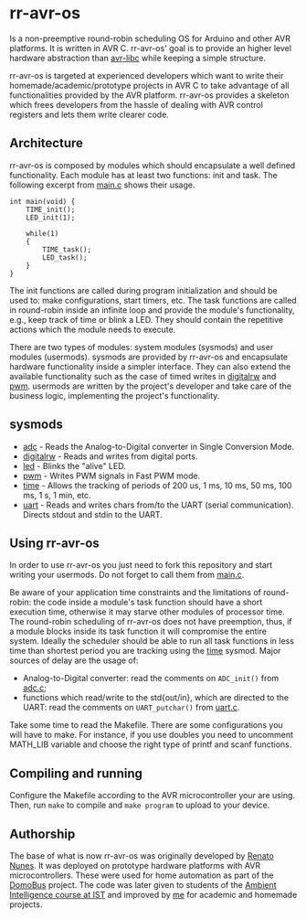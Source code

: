 rr-avr-os
=========

Is a non-preemptive round-robin scheduling OS for Arduino and other AVR platforms. It is written in AVR C. rr-avr-os' goal is to provide an higher level hardware abstraction than [avr-libc](http://www.nongnu.org/avr-libc) while keeping a simple structure. 

rr-avr-os is targeted at experienced developers which want to write their homemade/academic/prototype projects in AVR C to take advantage of all functionalities provided by the AVR platform. rr-avr-os provides a skeleton which frees developers from the hassle of dealing with AVR control registers and lets them write clearer code.

Architecture
------------
rr-avr-os is composed by modules which should encapsulate a well defined functionality. Each module has at least two functions: init and task. The following excerpt from [main.c](/main.c) shows their usage.

	int main(void) {
		TIME_init();
		LED_init(1);
	
		while(1)
		{
			TIME_task();
			LED_task();
		}
	}


The init functions are called during program initialization and should be used to: make configurations, start timers, etc. The task functions are called in round-robin inside an infinite loop and provide the module's functionality, e.g., keep track of time or blink a LED. They should contain the repetitive actions which the module needs to execute.

There are two types of modules: system modules (sysmods) and user modules (usermods). sysmods are provided by rr-avr-os and encapsulate hardware functionality inside a simpler interface. They can also extend the available functionality such as the case of timed writes in [digitalrw](/sysmods/digitalrw.h) and [pwm](/sysmods/pwm.h). usermods are written by the project's developer and take care of the business logic, implementing the project's functionality.

sysmods
-------
* [adc](/sysmods/adc.h) - Reads the Analog-to-Digital converter in Single Conversion Mode.
* [digitalrw](/sysmods/digitalrw.h) - Reads and writes from digital ports.
* [led](/sysmods/led.h) - Blinks the "alive" LED.
* [pwm](/sysmods/pwm.h) - Writes PWM signals in Fast PWM mode.
* [time](/sysmods/time.c) - Allows the tracking of periods of 200 us, 1 ms, 10 ms, 50 ms, 100 ms, 1 s, 1 min, etc.
* [uart](/sysmods/uart.h) - Reads and writes chars from/to the UART (serial communication). Directs stdout and stdin to the UART.

Using rr-avr-os
---------------
In order to use rr-avr-os you just need to fork this repository and start writing your usermods. Do not forget to call them from [main.c](/main.c).

Be aware of your application time constraints and the limitations of round-robin: the code inside a module's task function should have a short execution time, otherwise it may starve other modules of processor time. The round-robin scheduling of rr-avr-os does not have preemption, thus, if a module blocks inside its task function it will compromise the entire system. Ideally the scheduler should be able to run all task functions in less time than shortest period you are tracking using the [time](/sysmods/time.c) sysmod. Major sources of delay are the usage of: 
* Analog-to-Digital converter: read the comments on `ADC_init()` from [adc.c](/sysmods/adc.c);
* functions which read/write to the std{out/in}, which are directed to the UART: read the comments on `UART_putchar()` from [uart.c](/sysmods/uart.c).

Take some time to read the Makefile. There are some configurations you will have to make. For instance, if you use doubles you need to uncomment MATH_LIB variable and choose the right type of printf and scanf functions.

Compiling and running
---------------------
Configure the Makefile according to the AVR microcontroller your are using. Then, run `make` to compile and `make program` to upload to your device.

Authorship
----------
The base of what is now rr-avr-os was originally developed by [Renato Nunes](https://fenix.ist.utl.pt/homepage/ist12102). It was deployed on prototype hardware platforms with AVR microcontrollers. These were used for home automation as part of the [DomoBus](http://domobus.net/) project. The code was later given to students of the [Ambient Intelligence course at IST](https://fenix.ist.utl.pt/publico/degreeSite/viewCurricularCourse.faces?organizeBy=groups&hideCourses=false&action=null&degreeCurricularPlanID=432&showRules=false&executionYearID=2258&degreeID=147&curricularCourseID=17606&contentContextPath_PATH=/cursos/meic-a/plano-curricular&locale=en_EN) and improved by [me](https://github.com/dllud) for academic and homemade projects.

